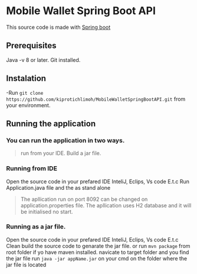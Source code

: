 
# Mobile Wallet Spring Boot API 

This source code is made with [Spring boot](https://spring.io/)

## Prerequisites
Java -v 8 or later.
Git installed.

## Instalation 
-Run `git clone https://github.com/kiprotichlimoh/MobileWalletSpringBootAPI.git` from your environment.

## Running the application

### You can run the application in two ways.
  >run from your IDE.
  > Build a jar file.

### Running from IDE
Open the source code in your prefared IDE InteliJ, Eclips, Vs code E.t.c
Run Application.java file and the as stand alone 
  >The apllication run on port 8092 can be changed on application.properties file.
  >The apllication uses H2 database and it will be initialised no start.


### Running as a jar file.
Open the source code in your prefared IDE InteliJ, Eclips, Vs code E.t.c
Clean build the source code to genarate the jar file. or run `mvn package` from root folder if yo have maven installed.
navicate to target folder and you find the jar file
run `java -jar appName.jar` on your cmd on the folder where the jar file is located 
